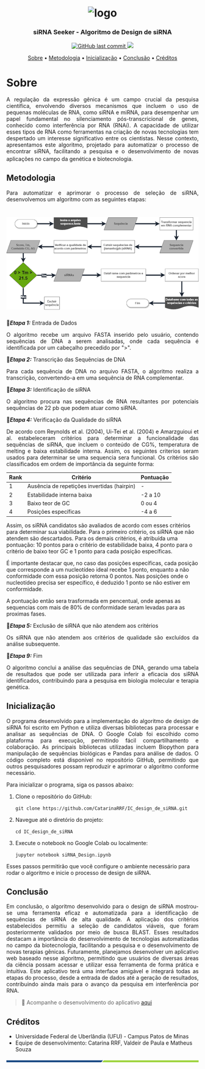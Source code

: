 <h1 align="center">
  <img src="https://github.com/CatarinaRRF/siRNA_Seeker/blob/main/static/img/siRNAeeker_preto.png" alt="logo">
</h1>

<h3 align="center">siRNA Seeker - Algoritmo de Design de siRNA</h3>

<p align="center">
    <a href="">
    <img src="https://img.shields.io/github/last-commit/CatarinaRRF/IC_design_de_siRNA?color=informational&style=flat-square"
         alt="GitHub last commit">
    <a href="https://github.com/CatarinaRRF/Challenge-Alura-Cash-19-08-22">
    <img src= http://img.shields.io/static/v1?label=STATUS&message=CONCLUIDO&color=green&style=flat-square >

</p>

<p align="center">
  <a href="#sobre">Sobre</a> •
  <a href="#metodologia">Metodologia</a> •
  <a href="#inicialização">Inicialização</a> •
  <a href="#conclusão">Conclusão</a> •
  <a href="#creditos">Créditos</a>
  
</p>

# Sobre 
<p align="justify"> A regulação da expressão gênica é um campo crucial da pesquisa científica, envolvendo diversos mecanismos que incluem o uso de pequenas moléculas de RNA, como siRNA e miRNA, para desempenhar um papel fundamental no silenciamento pós-transcricional de genes, conhecido como interferência por RNA (RNAi). A capacidade de utilizar esses tipos de RNA como ferramentas na criação de novas tecnologias tem despertado um interesse significativo entre os cientistas. Nesse contexto, apresentamos este algoritmo, projetado para automatizar o processo de encontrar siRNA, facilitando a pesquisa e o desenvolvimento de novas aplicações no campo da genética e biotecnologia.

<sup>

## Metodologia
<p align="justify"> 
Para automatizar e aprimorar o processo de seleção de siRNA, desenvolvemos um algoritmo com as seguintes etapas:
</p>

<h1 align="center">
  <img src="https://raw.githubusercontent.com/CatarinaRRF/IC_design_de_siRNA/main/media/fluxograma.png">
</h1>

📂<B><i>Etapa 1:</i></B> Entrada de Dados
<p align="justify">O algoritmo recebe um arquivo FASTA inserido pelo usuário, contendo sequências de DNA a serem analisadas, onde cada sequência é identificada por um cabeçalho precedido por ">".</p>

📂<B><i>Etapa 2:</i></B> Transcrição das Sequências de DNA
<p align="justify">Para cada sequência de DNA no arquivo FASTA, o algoritmo realiza a transcrição, convertendo-a em uma sequência de RNA complementar.</p>

📂<B><i>Etapa 3:</i></B> Identificação de siRNA
<p align="justify">O algoritmo procura nas sequências de RNA resultantes por potenciais sequências de 22 pb que podem atuar como siRNA.</p>

📂<B><i>Etapa 4:</i></B> Verificação da Qualidade do siRNA
<p align="justify">De acordo com Reynolds et al. (2004), Ui-Tei et al. (2004) e Amarzguioui et al. estabeleceram critérios para determinar a funcionalidade das sequências de siRNA, que incluem o conteúdo de CG%, temperatura de melting e baixa estabilidade interna. Assim, os seguintes criterios seram usados para determinar se uma sequencia sera funcional. Os critérios são classificados em ordem de importância da seguinte forma:

| Rank | Critério                                   | Pontuação |
| ---- | ------------------------------------------ | --------- |
| 1    | Ausência de repetições invertidas (hairpin) | -         |
| 2    | Estabilidade interna baixa                 | -2 a 10   |
| 3    | Baixo teor de GC                           | 0 ou 4    |
| 4    | Posições específicas                       | -4 a 6    |

Assim, os siRNA candidatos são avaliados de acordo com esses critérios para determinar sua viabilidade. Para o primeiro critério, os siRNA que não atendem são descartados. Para os demais critérios, é atribuída uma pontuação: 10 pontos para o critério de estabilidade baixa, 4 ponto para o critério de baixo teor GC e 1 ponto para cada posição específicas.

É importante destacar que, no caso das posições específicas, cada posição que corresponde a um nucleotídeo ideal recebe 1 ponto, enquanto a não conformidade com essa posição retorna 0 pontos. Nas posições onde o nucleotídeo precisa ser específico, é deduzido 1 ponto se não estiver em conformidade.

A pontuação então sera trasformada em pencentual, onde apenas as sequencias com mais de 80% de conformidade seram levadas para as proximas fases.</p>

📂<B><i>Etapa 5:</i></B> Exclusão de siRNA que não atendem aos critérios
<p align="justify">Os siRNA que não atendem aos critérios de qualidade são excluídos da análise subsequente.</p>

📂<B><i>Etapa 9:</i></B> Fim
<p align="justify">O algoritmo conclui a análise das sequências de DNA, gerando uma tabela de resultados que pode ser utilizada para inferir a eficacia dos siRNA identificados, contribuindo para a pesquisa em biologia molecular e terapia genética.</p>

## Inicialização
<p align="justify">O programa desenvolvido para a implementação do algoritmo de design de siRNA foi escrito em Python e utiliza diversas bibliotecas para processar e analisar as sequências de DNA. O Google Colab foi escolhido como plataforma para execução, permitindo fácil compartilhamento e colaboração. As principais bibliotecas utilizadas incluem Biopython para manipulação de sequências biológicas e Pandas para análise de dados. O código completo está disponível no repositório GitHub, permitindo que outros pesquisadores possam reproduzir e aprimorar o algoritmo conforme necessário.</p>

<p>Para inicializar o programa, siga os passos abaixo:</p>
<ol>
<li>Clone o repositório do GitHub:
<pre><code>git clone https://github.com/CatarinaRRF/IC_design_de_siRNA.git</code></pre>
</li>
<li>Navegue até o diretório do projeto:
<pre><code>cd IC_design_de_siRNA</code></pre>
</li>
<li>Execute o notebook no Google Colab ou localmente:
<pre><code>jupyter notebook siRNA_Design.ipynb</code></pre>
</li>
</ol>
<p>Esses passos permitirão que você configure o ambiente necessário para rodar o algoritmo e inicie o processo de design de siRNA.</p>

## Conclusão
<p align="justify">Em conclusão, o algoritmo desenvolvido para o design de siRNA mostrou-se uma ferramenta eficaz e automatizada para a identificação de sequências de siRNA de alta qualidade. A aplicação dos critérios estabelecidos permitiu a seleção de candidatos viáveis, que foram posteriormente validados por meio de busca BLAST. Esses resultados destacam a importância do desenvolvimento de tecnologias automatizadas no campo da biotecnologia, facilitando a pesquisa e o desenvolvimento de novas terapias gênicas.
Futuramente, planejamos desenvolver um aplicativo web baseado nesse algoritmo, permitindo que usuários de diversas áreas da ciência possam acessar e utilizar essa ferramenta de forma prática e intuitiva. Este aplicativo terá uma interface amigável e integrará todas as etapas do processo, desde a entrada de dados até a geração de resultados, contribuindo ainda mais para o avanço da pesquisa em interferência por RNA.</p>

> 🌌 Acompanhe o desenvolvimento do aplicativo <a href="https://github.com/CatarinaRRF/siRNA_seeker_0.0.1">aqui</a>

## Créditos
* Universidade Federal de Uberlândia (UFU) - Campus Patos de Minas
* Equipe de desenvolvimento: Catarina RRF, Valdeir de Paula e Matheus Souza
<img src="https://github.com/CatarinaRRF/Challenge-Alura-Cash-19-08-22/blob/974dd832c3980dd107a36a4b6906b616bb7b71f2/media/hr_line_redme.png" alt="logo">
<p align="center">
